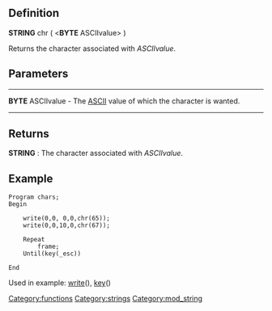 Definition
----------

**STRING** chr ( &lt;**BYTE** ASCIIvalue&gt; )

Returns the character associated with *ASCIIvalue*.

Parameters
----------

  --------------------- -------------------------------------------------------------------------
  **BYTE** ASCIIvalue   - The [ASCII](ascii "wikilink") value of which the character is wanted.
  --------------------- -------------------------------------------------------------------------

Returns
-------

**STRING** : The character associated with *ASCIIvalue*.

Example
-------

    Program chars;
    Begin

        write(0,0, 0,0,chr(65));
        write(0,0,10,0,chr(67));

        Repeat
            frame;
        Until(key(_esc))

    End

Used in example: [write](write "wikilink")(), [key](key "wikilink")()

<Category:functions> <Category:strings> <Category:mod_string>
